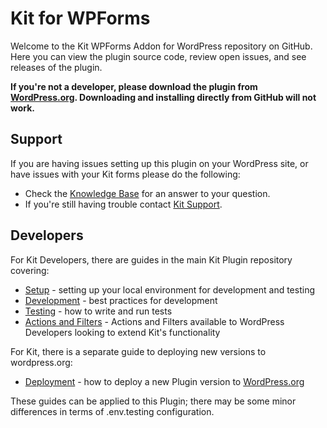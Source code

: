 # Kit for WPForms

Welcome to the Kit WPForms Addon for WordPress repository on GitHub. Here you can view the plugin source code, review open issues, and see releases of the plugin.

**If you're not a developer, please download the plugin from [WordPress.org](https://wordpress.org/plugins/integrate-convertkit-wpforms). Downloading and installing directly from GitHub will not work.**

## Support

If you are having issues setting up this plugin on your WordPress site, or have issues with your Kit forms please do the following:

* Check the [Knowledge Base](https://help.kit.com/) for an answer to your question.
* If you're still having trouble contact [Kit Support](https://kit.com/support/).

## Developers

For Kit Developers, there are guides in the main Kit Plugin repository covering:
- [Setup](https://github.com/ConvertKit/convertkit-wordpress/blob/main/SETUP.md) - setting up your local environment for development and testing
- [Development](https://github.com/ConvertKit/convertkit-wordpress/blob/main/DEVELOPMENT.md) - best practices for development
- [Testing](https://github.com/ConvertKit/convertkit-wordpress/blob/main/TESTING.md) - how to write and run tests
- [Actions and Filters](ACTIONS-FILTERS.md) - Actions and Filters available to WordPress Developers looking to extend Kit's functionality

For Kit, there is a separate guide to deploying new versions to wordpress.org:
- [Deployment](https://github.com/ConvertKit/convertkit-wordpress/blob/main/DEPLOYMENT.md) - how to deploy a new Plugin version to [WordPress.org](https://wordpress.org/plugins/integrate-convertkit-wpforms/)

These guides can be applied to this Plugin; there may be some minor differences in terms of .env.testing configuration.